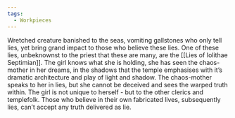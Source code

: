 ```yaml
---
tags:
  - Workpieces
---
```

Wretched creature banished to the seas, vomiting gallstones who only tell lies, yet bring grand impact to those who believe these lies. 
One of these lies, unbeknownst to the priest that these are many, are the [[Lies of Iolithae Septimian]]. 
The girl knows what she is holding, she has seen the chaos-mother in her dreams, in the shadows that the temple emphasises with it’s dramatic architecture and play of light and shadow. The chaos-mother speaks to her in lies, but she cannot be deceived and sees the warped truth within. 
The girl is not unique to herself - but to the other clerics and templefolk. Those who believe in their own fabricated lives, subsequently lies, can’t accept any truth delivered as lie.
